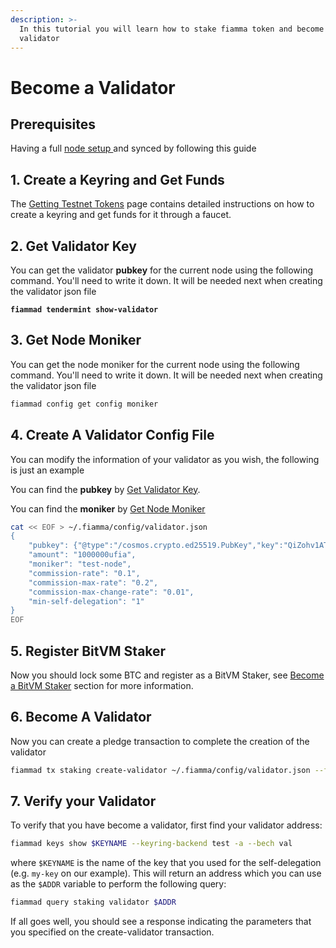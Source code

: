 ```yaml
---
description: >-
  In this tutorial you will learn how to stake fiamma token and become a fiamma
  validator
---
```


# Become a Validator

## Prerequisites[​](https://docs.babylonchain.io/docs/user-guides/btc-staking-testnet/become-validator#prerequisites) <a href="#prerequisites" id="prerequisites"></a>

Having a full [node setup ](set-up-a-node.md)and synced by following this guide

## 1. Create a Keyring and Get Funds <a href="#id-1-create-a-keyring-and-get-funds" id="id-1-create-a-keyring-and-get-funds"></a>

The [Getting Testnet Tokens](getting-testnet-tokens.md) page contains detailed instructions on how to create a keyring and get funds for it through a faucet.

## 2. Get Validator Key <a href="#id-1-create-a-keyring-and-get-funds" id="id-1-create-a-keyring-and-get-funds"></a>

You can get the validator **pubkey** for the current node using the following command. You'll need to write it down. It will be needed next when creating the validator json file

<pre class="language-bash"><code class="lang-bash"><strong>fiammad tendermint show-validator
</strong></code></pre>

## 3. Get Node Moniker <a href="#id-1-create-a-keyring-and-get-funds" id="id-1-create-a-keyring-and-get-funds"></a>

You can get the node moniker for the current node using the following command. You'll need to write it down. It will be needed next when creating the validator json file

```bash
fiammad config get config moniker
```

## 4. Create A Validator Config File <a href="#id-1-create-a-keyring-and-get-funds" id="id-1-create-a-keyring-and-get-funds"></a>

You can modify the information of your validator as you wish, the following is just an example

You can find the **pubkey** by [Get Validator Key](become-a-validator.md#id-1-create-a-keyring-and-get-funds-1).

You can find the **moniker** by [Get Node Moniker](become-a-validator.md#id-1-create-a-keyring-and-get-funds-2)

```bash
cat << EOF > ~/.fiamma/config/validator.json
{
	"pubkey": {"@type":"/cosmos.crypto.ed25519.PubKey","key":"QiZohv1ATkoaiBvH3aKNryXIw5026xHZAWuqOuR0rWQ="},
	"amount": "1000000ufia",
	"moniker": "test-node",
	"commission-rate": "0.1",
	"commission-max-rate": "0.2",
	"commission-max-change-rate": "0.01",
	"min-self-delegation": "1"
}
EOF
```

## 5. Register BitVM Staker <a href="#id-1-create-a-keyring-and-get-funds" id="id-1-create-a-keyring-and-get-funds"></a>

Now you should lock some BTC and register as a BitVM Staker, see [Become a BitVM Staker](become-a-bitvm-staker.md) section for more information.

## 6. Become A Validator <a href="#id-1-create-a-keyring-and-get-funds" id="id-1-create-a-keyring-and-get-funds"></a>

Now you can create a pledge transaction to complete the creation of the validator

```bash
fiammad tx staking create-validator ~/.fiamma/config/validator.json --from $KEYNAME --keyring-backend test --chain-id fiamma-testnet-1 --node "https://testnet-rpc.fiammachain.io/" --fees 2000ufia
```

## 7. Verify your Validator <a href="#id-5-verify-your-validator" id="id-5-verify-your-validator"></a>

To verify that you have become a validator, first find your validator address:

```bash
fiammad keys show $KEYNAME --keyring-backend test -a --bech val
```

where `$KEYNAME` is the name of the key that you used for the self-delegation (e.g. `my-key` on our example). This will return an address which you can use as the `$ADDR` variable to perform the following query:

```bash
fiammad query staking validator $ADDR
```

If all goes well, you should see a response indicating the parameters that you specified on the create-validator transaction.
